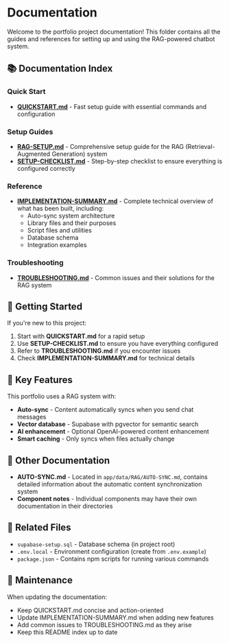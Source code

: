 # Documentation

Welcome to the portfolio project documentation! This folder contains all the guides and references for setting up and using the RAG-powered chatbot system.

## 📚 Documentation Index

### Quick Start
- **[QUICKSTART.md](./QUICKSTART.md)** - Fast setup guide with essential commands and configuration

### Setup Guides
- **[RAG-SETUP.md](./RAG-SETUP.md)** - Comprehensive setup guide for the RAG (Retrieval-Augmented Generation) system
- **[SETUP-CHECKLIST.md](./SETUP-CHECKLIST.md)** - Step-by-step checklist to ensure everything is configured correctly

### Reference
- **[IMPLEMENTATION-SUMMARY.md](./IMPLEMENTATION-SUMMARY.md)** - Complete technical overview of what has been built, including:
  - Auto-sync system architecture
  - Library files and their purposes
  - Script files and utilities
  - Database schema
  - Integration examples

### Troubleshooting
- **[TROUBLESHOOTING.md](./TROUBLESHOOTING.md)** - Common issues and their solutions for the RAG system

## 🚀 Getting Started

If you're new to this project:

1. Start with **QUICKSTART.md** for a rapid setup
2. Use **SETUP-CHECKLIST.md** to ensure you have everything configured
3. Refer to **TROUBLESHOOTING.md** if you encounter issues
4. Check **IMPLEMENTATION-SUMMARY.md** for technical details

## 🔑 Key Features

This portfolio uses a RAG system with:
- **Auto-sync** - Content automatically syncs when you send chat messages
- **Vector database** - Supabase with pgvector for semantic search
- **AI enhancement** - Optional OpenAI-powered content enhancement
- **Smart caching** - Only syncs when files actually change

## 📍 Other Documentation

- **AUTO-SYNC.md** - Located in `app/data/RAG/AUTO-SYNC.md`, contains detailed information about the automatic content synchronization system
- **Component notes** - Individual components may have their own documentation in their directories

## 🔗 Related Files

- `supabase-setup.sql` - Database schema (in project root)
- `.env.local` - Environment configuration (create from `.env.example`)
- `package.json` - Contains npm scripts for running various commands

## 📝 Maintenance

When updating the documentation:
- Keep QUICKSTART.md concise and action-oriented
- Update IMPLEMENTATION-SUMMARY.md when adding new features
- Add common issues to TROUBLESHOOTING.md as they arise
- Keep this README index up to date
